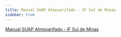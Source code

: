 ```yaml
---
title: Manual SUAP Almoxarifado - IF Sul de Minas
sidebar: true
---
```


[Manual SUAP Almoxarifado - IF Sul de Minas](https://portal.ifsuldeminas.edu.br/cms_proex/assets/grocery_crud/texteditor/ckfinder/userfiles/files/Manual%20Usuario%20Almoxarifado.pdf)